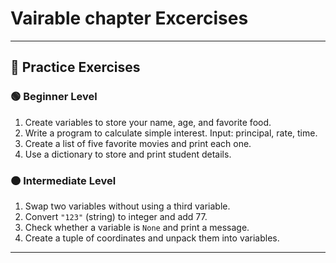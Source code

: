 # Vairable chapter Excercises
---

## 📝 Practice Exercises

### 🟢 Beginner Level
1. Create variables to store your name, age, and favorite food.
2. Write a program to calculate simple interest. Input: principal, rate, time.
3. Create a list of five favorite movies and print each one.
4. Use a dictionary to store and print student details.

### 🟠 Intermediate Level
1. Swap two variables without using a third variable.
2. Convert `"123"` (string) to integer and add 77.
3. Check whether a variable is `None` and print a message.
4. Create a tuple of coordinates and unpack them into variables.

---


